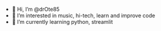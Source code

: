 - 👋 Hi, I’m @drOte85
- 👀 I’m interested in music, hi-tech, learn and improve code
- 🌱 I’m currently learning python, streamlit

<!---
drOte85/drOte85 is a ✨ special ✨ repository because its `README.md` (this file) appears on your GitHub profile.
You can click the Preview link to take a look at your changes.
--->

